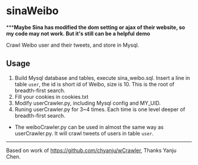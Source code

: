sinaWeibo
=========

*****Maybe Sina has modified the dom setting or ajax of their website, so my code may not work. But it's still can be a helpful demo**

Crawl Weibo user and their tweets, and store in Mysql.

## Usage
1. Build Mysql database and tables, execute sina_weibo.sql. Insert a line in table `user`, the id is short id of Weibo, size is 10. This is the root of breadth-first search.
2. Fill your cookies in cookies.txt
3. Modify userCrawler.py, including Mysql config and MY_UID.
4. Runing userCrawler.py for 3~4 times. Each time is one level deeper of breadth-first search.

* The weiboCrawler.py can be used in almost the same way as userCrawler.py. It will crawl tweets of users in table `user`.

-----------

Based on work of https://github.com/chyanju/wCrawler, Thanks Yanju Chen.
